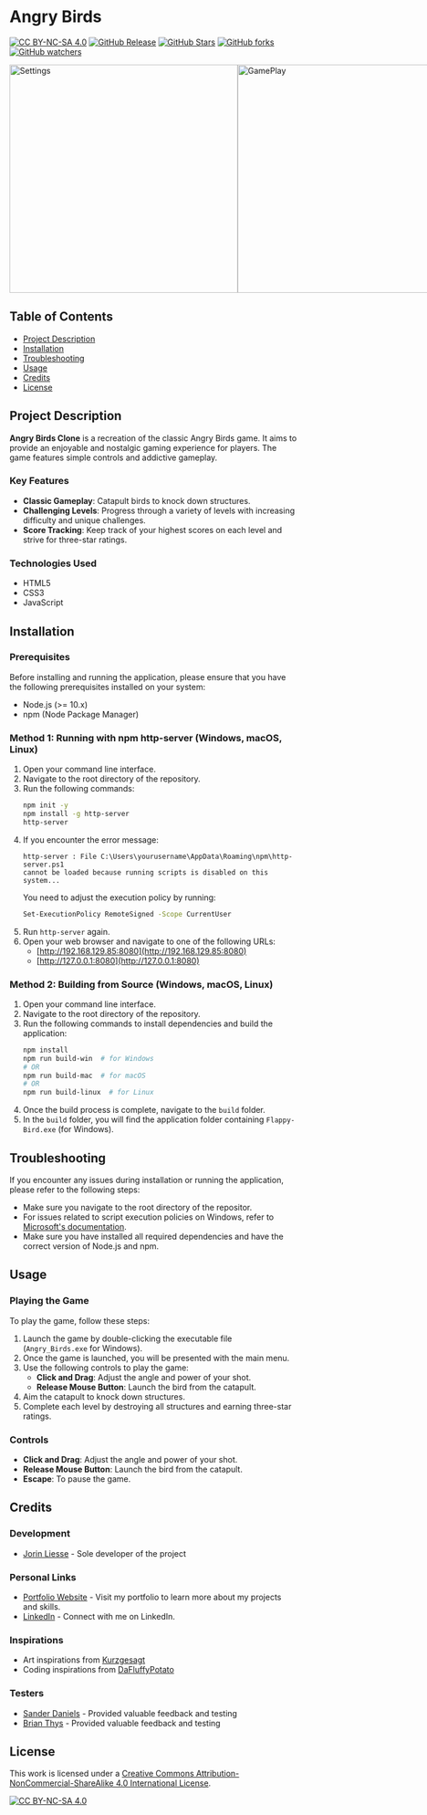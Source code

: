 # Angry Birds
[![CC BY-NC-SA 4.0][cc-by-nc-sa-shield]][cc-by-nc-sa]
[![GitHub Release](https://img.shields.io/github/v/release/Jorin-Liesse/Angry_Birds)](https://github.com/Jorin-Liesse/Angry_Birds/releases)
[![GitHub Stars](https://img.shields.io/github/stars/Jorin-Liesse/Angry_Birds)](https://github.com/Jorin-Liesse/Angry_Birds/stargazers)
[![GitHub forks](https://img.shields.io/github/forks/Jorin-Liesse/Angry_Birds)](https://github.com/Jorin-Liesse/Angry_Birds/forks)
[![GitHub watchers](https://img.shields.io/github/watchers/Jorin-Liesse/Angry_Birds)](https://github.com/Jorin-Liesse/Angry_Birds/watchers)


<div style="display: flex; flex-direction: row;">
    <a href="https://jorin-liesse.github.io/Angry_Birds/" target="_blank">
        <img src="https://github.com/Jorin-Liesse/Angry_Birds/assets/66786568/37f94966-8b03-49b6-987d-94805330e854" alt="Settings" width="400"/>
    </a>
    <a href="https://jorin-liesse.github.io/Angry_Birds/" target="_blank">
        <img src="https://github.com/Jorin-Liesse/Angry_Birds/assets/66786568/d2e5559e-8c9c-4c18-b4bc-b29a62473069" alt="GamePlay" width="400"/>
    </a>
</div>

## Table of Contents
- [Project Description](#Project-Description)
- [Installation](#Installation)
- [Troubleshooting](#Troubleshooting)
- [Usage](#Usage)
- [Credits](#Credits)
- [License](#License)

## Project Description
**Angry Birds Clone** is a recreation of the classic Angry Birds game. It aims to provide an enjoyable and nostalgic gaming experience for players. The game features simple controls and addictive gameplay.

### Key Features

- **Classic Gameplay**: Catapult birds to knock down structures.
- **Challenging Levels**: Progress through a variety of levels with increasing difficulty and unique challenges.
- **Score Tracking**: Keep track of your highest scores on each level and strive for three-star ratings.

### Technologies Used

- HTML5
- CSS3
- JavaScript

## Installation

### Prerequisites
Before installing and running the application, please ensure that you have the following prerequisites installed on your system:

- Node.js (>= 10.x)
- npm (Node Package Manager)

### Method 1: Running with npm http-server (Windows, macOS, Linux)

1. Open your command line interface.
2. Navigate to the root directory of the repository.
3. Run the following commands:
    ```bash
    npm init -y
    npm install -g http-server
    http-server
    ```
4. If you encounter the error message:
    ```
    http-server : File C:\Users\yourusername\AppData\Roaming\npm\http-server.ps1
    cannot be loaded because running scripts is disabled on this system...
    ```
    You need to adjust the execution policy by running:
    ```bash
    Set-ExecutionPolicy RemoteSigned -Scope CurrentUser
    ```
5. Run `http-server` again.
6. Open your web browser and navigate to one of the following URLs:
    - [http://192.168.129.85:8080](http://192.168.129.85:8080)
    - [http://127.0.0.1:8080](http://127.0.0.1:8080)

### Method 2: Building from Source (Windows, macOS, Linux)

1. Open your command line interface.
2. Navigate to the root directory of the repository.
3. Run the following commands to install dependencies and build the application:
    ```bash
    npm install
    npm run build-win  # for Windows
    # OR
    npm run build-mac  # for macOS
    # OR
    npm run build-linux  # for Linux
    ```
4. Once the build process is complete, navigate to the `build` folder.
5. In the `build` folder, you will find the application folder containing `Flappy-Bird.exe` (for Windows).
   
## Troubleshooting
If you encounter any issues during installation or running the application, please refer to the following steps:

- Make sure you navigate to the root directory of the repositor.
- For issues related to script execution policies on Windows, refer to [Microsoft's documentation](https://go.microsoft.com/fwlink/?LinkID=135170).
- Make sure you have installed all required dependencies and have the correct version of Node.js and npm.

## Usage

### Playing the Game

To play the game, follow these steps:

1. Launch the game by double-clicking the executable file (`Angry_Birds.exe` for Windows).
2. Once the game is launched, you will be presented with the main menu.
3. Use the following controls to play the game:
   - **Click and Drag**: Adjust the angle and power of your shot.
   - **Release Mouse Button**: Launch the bird from the catapult.
4. Aim the catapult to knock down structures.
5. Complete each level by destroying all structures and earning three-star ratings.

### Controls

- **Click and Drag**: Adjust the angle and power of your shot.
- **Release Mouse Button**: Launch the bird from the catapult.
- **Escape**: To pause the game.

## Credits
### Development

- [Jorin Liesse](https://github.com/Jorin-Liesse) - Sole developer of the project

### Personal Links

- [Portfolio Website](https://jorin-liesse.github.io/Portfolio/) - Visit my portfolio to learn more about my projects and skills.
- [LinkedIn](https://www.linkedin.com/in/jorin-liesse-755774287/) - Connect with me on LinkedIn.

### Inspirations
- Art inspirations from [Kurzgesagt](https://www.youtube.com/@kurzgesagt)
- Coding inspirations from [DaFluffyPotato](https://www.youtube.com/@DaFluffyPotato)

### Testers

- [Sander Daniels](https://www.linkedin.com/in/sander-daniels-429a11293/) - Provided valuable feedback and testing
- [Brian Thys](https://www.linkedin.com/in/brian-thys-4a88492a4/) - Provided valuable feedback and testing

## License
This work is licensed under a
[Creative Commons Attribution-NonCommercial-ShareAlike 4.0 International License][cc-by-nc-sa].

[![CC BY-NC-SA 4.0][cc-by-nc-sa-image]][cc-by-nc-sa]

[cc-by-nc-sa]: http://creativecommons.org/licenses/by-nc-sa/4.0/
[cc-by-nc-sa-image]: https://licensebuttons.net/l/by-nc-sa/4.0/88x31.png
[cc-by-nc-sa-shield]: https://img.shields.io/badge/License-CC%20BY--NC--SA%204.0-lightgrey.svg

